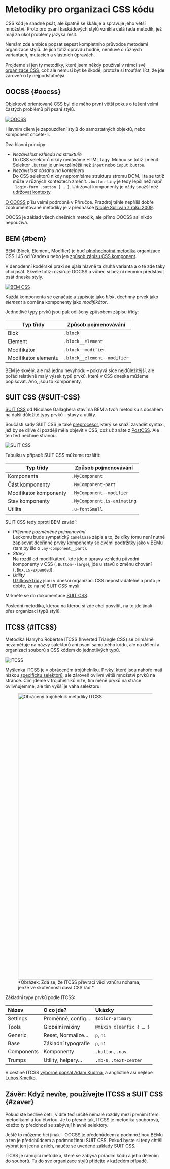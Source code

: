 # Metodiky pro organizaci CSS kódu

CSS kód je snadné psát, ale špatně se škáluje a spravuje jeho větší množství. Proto pro psaní kaskádových stylů vznikla celá řada metodik, jež mají za úkol problémy jazyka řešit.

Nemám zde ambice popsat sepsat kompletního průvodce metodami organizace stylů. Je jich totiž opravdu hodně, nemluvě o různých variantách, mutacích a vlastních úpravách.

Projdeme si jen ty metodiky, které jsem někdy používal v rámci své [organizace CSS](rcss-zasady.md), což ale nemusí být ke škodě, protože si troufám říct, že jde zároveň o ty nejpodstatnější.

## OOCSS {#oocss}

Objektově orientované CSS byl dle mého první větší pokus o řešení velmi častých problémů při psaní stylů. 

[![OOCSS](../dist/images/original/oocss.jpg)](oocss.md)

Hlavním cílem je zapouzdření stylů do samostatných objektů, nebo komponent chcete-li.

Dva hlavní principy:

- *Nezávislost vzhledu na struktuře*  
Do CSS selektorů nikdy nedáváme HTML tagy. Mohou se totiž změnit. Selektor `.button` je univerzálnější než `input` nebo `input.button`.
- *Nezávislost obsahu na kontejneru*  
Do CSS selektorů nikdy nepromítáme strukturu stromu DOM. I ta se totiž může v různých kontextech změnit. `.button-tiny` je tedy lepší než např. `.login-form .button { … }`. Udržovat komponenty je vždy snažší než [udržovat kontexty](komponenty-kontexty.md).

[O OOCSS](oocss.md) píšu velmi podrobně v Příručce. Prazdroj téhle nepříliš dobře zdokumentované metodiky je v přednášce [Nicole Sullivan z roku 2009](https://www.slideshare.net/stubbornella/object-oriented-css).

OOCSS je základ všech dnešních metodik, ale přímo OOCSS asi nikdo nepoužívá.

## BEM {#bem}

BEM (Block, Element, Modifier) je buď [plnohodnotná metodika](https://en.bem.info/methodology/) organizace CSS i JS od Yandexu nebo jen [způsob zápisu CSS komponent](http://getbem.com/). 

V denodenní kodérské praxi se ujala hlavně ta druhá varianta a o té zde taky chci psát. Skvěle totiž rozšiřuje OOCSS a vůbec si bez ní neumím představit psát dneska styly.

[![BEM CSS](../dist/images/original/bem.jpg)](bem.md)

Každá komponenta se označuje a zapisuje jako *blok*, dceřinný prvek jako *element* a obměna komponenty jako *modifikátor*.

Jednotlivé typy prvků jsou pak odlišeny způsobem zápisu třídy:

| Typ třídy            | Způsob pojmenovávání |
|----------------------|----------------------|
| Blok                 | `.block`             |
| Element              | `.block__element`    |
| Modifikátor          | `.block--modifier`   |
| Modifikátor elementu | `.block__element--modifier` |

BEM je skvělý, ale má jednu nevýhodu – pokrývá sice nejdůležitější, ale pořád relativně malý výsek typů prvků, které v CSS dneska můžeme popisovat. Ano, jsou to komponenty.

## SUIT CSS {#SUIT-CSS}

[SUIT CSS](https://suitcss.github.io/) od Nicolase Gallaghera staví na BEM a tvoří metodiku s dosahem na další důležité typy prvků – stavy a utility.

Součástí sady SUIT CSS je také [preprocesor](https://github.com/suitcss/preprocessor), který se snaží zavádět syntaxi, jež by se dříve či později měla objevit v CSS, což už znáte z [PostCSS](postcss.md). Ale ten teď nechme stranou.

![SUIT CSS](../dist/images/original/suit-css.png)

Tabulku v případě SUIT CSS můžeme rozšířit:

| Typ třídy               | Způsob pojmenovávání |
|-------------------------|----------------------|
| Komponenta              | `.MyComponent`       |
| Část komponenty         | `.MyComponent-part`    |
| Modifikátor komponenty  | `.MyComponent--modifier`   |
| Stav komponenty         | `.MyComponent.is-animating` |
| Utilita                 | `.u-fontSmall` |

SUIT CSS tedy oproti BEM zavádí:

- *Příjemně pozměněné pojmenování*  
Leckomu bude sympatický `CamelCase` zápis a to, že díky tomu není nutné zapisovat dceřinné prvky komponenty se dvěmi podtržítky jako v BEMu (tam by šlo o `.my-component__part`).
- *Stavy*  
Na rozdíl od modifikátorů, kde jde o úpravy vzhledu původní komponenty v CSS (`.Button--large`), jde u stavů o změnu chování (`.Box.is-expanded`).
- *Utility*  
[Užitkové třídy](css-utility.md) jsou v dnešní organizaci CSS nepostradatelné a proto je dobře, že na ně SUIT CSS myslí.

Mrkněte se do dokumentace [SUIT CSS](https://suitcss.github.io/).

Poslední metodika, kterou na kterou si zde chci posvítit, na to jde jinak – přes organizaci typů stylů.

## ITCSS {#ITCSS}

Metodika Harryho Robertse ITCSS (Inverted Triangle CSS) se primárně nezaměřuje na názvy salektorů ani psaní samotného kódu, ale na dělení a organizaci souborů s CSS kódem do jednotlivých typů.

![ITCSS](../dist/images/original/itcss.png)

Myšlenka ITCSS je v obráceném trojúhelníku. Prvky, které jsou nahoře mají nízkou [specificitu selektorů](css-kaskada.md), ale zároveň ovlivní větší množství prvků na stránce. Čím jdeme v trojúhelníků níže, tím méně prvků na stráce ovlivňujemme, ale tím vyšší je váha selektoru.

<figure>
<img src="../dist/images/original/itcss-triangle.png" width="1600" height="900" alt="Obrácený trojúhelník metodiky ITCSS">
<figcaption markdown="1">
*Obrázek: Zdá se, že ITCSS převrací věci vzhůru nohama, jenže ve skutečnosti dává CSS řád.*
</figcaption>
</figure>

Základní typy prvků podle ITCSS:

| Název       | O co jde?          | Ukázky                   |
|:------------|:-------------------|:-------------------------|
| Settings    | Proměnné, config…  | `$color-primary`         |
| Tools       | Globální mixiny    | `@mixin clearfix { … }`  |
| Generic     | Reset, Normalize…   | `p`, `h1`               |
| Base        | Základní typografie | `p`, `h1`               |
| Components  | Komponenty          | `.button`, `.nav`       |
| Trumps      | Utility, helpery…   | `.mb-0`, `.text-center` |

V češtině ITCSS [výborně popsal Adam Kudrna](https://frontend.garden/proc-je-itcss-nejpokrocilejsi-metodika-organizace-css/), a angličtině asi nejlépe [Lubos Kmetko](https://www.xfive.co/blog/itcss-scalable-maintainable-css-architecture/).

## Závěr: Když nevíte, používejte ITCSS a SUIT CSS {#zaver}

Pokud ste bedlivě četli, vidíte teď určitě nemalé rozdíly mezi prvními třemi metodikami a tou čtvrtou. Je to přesně tak, ITCSS je metodika souborová, kdežto ty předchozí se zabývají hlavně selektory.

Ještě to můžeme říci jinak – OOCSS je předchůdcem a podmnožinou BEMu a ten je předchůdcem a podmnožinou SUIT CSS. Pokud byste si tedy chtěli vybrat jen jednu z nich, naučte se uvedené základy SUIT CSS.

ITCSS je rámující metodika, které se zabývá pořadím kódu a jeho dělením do souborů. Tu do své organizace stylů přidejte v kažedém případě.
